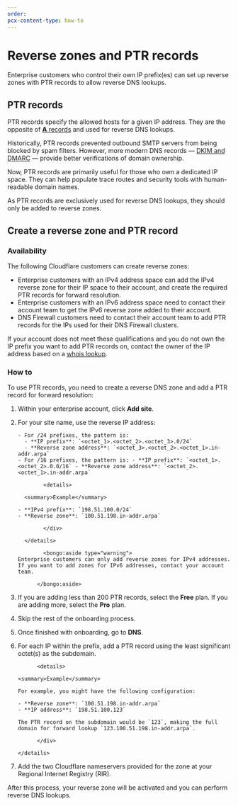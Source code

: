 ```yaml
---
order:
pcx-content-type: how-to
---
```


# Reverse zones and PTR records

Enterprise customers who control their own IP prefix(es) can set up reverse zones with PTR records to allow reverse DNS lookups.

## PTR records

PTR records specify the allowed hosts for a given IP address. They are the opposite of [**A** records](https://www.cloudflare.com/learning/dns/dns-records/dns-a-record) and used for reverse DNS lookups.

Historically, PTR records prevented outbound SMTP servers from being blocked by spam filters. However, more modern DNS records — [DKIM and DMARC](/additional-options/email-security) — provide better verifications of domain ownership.

Now, PTR records are primarily useful for those who own a dedicated IP space. They can help populate trace routes and security tools with human-readable domain names.

As PTR records are exclusively used for reverse DNS lookups, they should only be added to reverse zones.

## Create a reverse zone and PTR record

### Availability

The following Cloudflare customers can create reverse zones:

- Enterprise customers with an IPv4 address space can add the IPv4 reverse zone for their IP space to their account, and create the required PTR records for forward resolution.
- Enterprise customers with an IPv6 address space need to contact their account team to get the IPv6 reverse zone added to their account.
- DNS Firewall customers need to contact their account team to add PTR records for the IPs used for their DNS Firewall clusters.

If your account does not meet these qualifications and you do not own the IP prefix you want to add PTR records on, contact the owner of the IP address based on a [whois lookup](https://whois.icann.org/en).

### How to

To use PTR records, you need to create a reverse DNS zone and add a PTR record for forward resolution:

1.  Within your enterprise account, click **Add site**.
1.  For your site name, use the reverse IP address:

        - For /24 prefixes, the pattern is:
          - **IP prefix**: `<octet_1>.<octet_2>.<octet_3>.0/24`
          - **Reverse zone address**: `<octet_3>.<octet_2>.<octet_1>.in-addr.arpa`
        - For /16 prefixes, the pattern is: - **IP prefix**: `<octet_1>.<octet_2>.0.0/16` - **Reverse zone address**: `<octet_2>.<octet_1>.in-addr.arpa`

                <details>

          <summary>Example</summary>

    <div>

        - **IPv4 prefix**: `198.51.100.0/24`
        - **Reverse zone**: `100.51.198.in-addr.arpa`

                </div>

          </details>

                <bongo:aside type="warning">
        Enterprise customers can only add reverse zones for IPv4 addresses. If you want to add zones for IPv6 addresses, contact your account team.

              </bongo:aside>

1.  If you are adding less than 200 PTR records, select the **Free** plan. If you are adding more, select the **Pro** plan.
1.  Skip the rest of the onboarding process.
1.  Once finished with onboarding, go to **DNS**.
1.  For each IP within the prefix, add a PTR record using the least significant octet(s) as the subdomain.

              <details>

        <summary>Example</summary>

    <div>

        For example, you might have the following configuration:

        - **Reverse zone**: `100.51.198.in-addr.arpa`
        - **IP address**: `198.51.100.123`

        The PTR record on the subdomain would be `123`, making the full domain for forward lookup `123.100.51.198.in-addr.arpa`.

              </div>

        </details>

1.  Add the two Cloudflare nameservers provided for the zone at your Regional Internet Registry (RIR).

After this process, your reverse zone will be activated and you can perform reverse DNS lookups.

